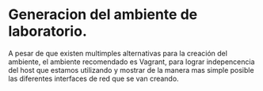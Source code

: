 # Generacion del ambiente de laboratorio.

A pesar de que existen multimples alternativas para la creación del ambiente, el ambiente recomendado es Vagrant, para lograr indepencencia del host que estamos utilizando y mostrar de la manera mas simple posible las diferentes interfaces de red que se van creando.
